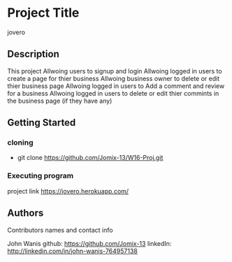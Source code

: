 # Project Title

jovero

## Description

This project 
    Allwoing users to signup and login
    Allwoing logged in users to create a page for thier business
    Allwoing business owner to delete or edit thier business page
    Allwoing logged in users to Add a comment and review for a business
    Allwoing logged in users to delete or edit thier commints in the business page (if they have any)


## Getting Started

### cloning

* git clone https://github.com/Jomix-13/W16-Proj.git

### Executing program

project link https://jovero.herokuapp.com/

## Authors

Contributors names and contact info

John Wanis
github: https://github.com/Jomix-13
linkedIn: http://linkedin.com/in/john-wanis-764957138
